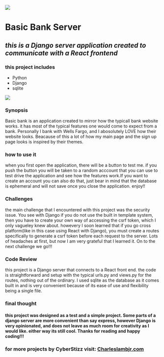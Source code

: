 

![](https://concept-stories.s3.ap-south-1.amazonaws.com/test/Stories%20-%20Images_story_77297/image_2019-08-08%2013%3A54%3A12.963547%2B00%3A00)


#      **Basic Bank Server**

## _this is a Django server application created to communicate with a React frontend_

### this project includes
* Python
* Django
* sqlite



![](./src/main/resources/squintreadmepic.jpg)



### Synopsis
Basic bank is an application created to mirror how the typicall bank website works.
it has most of the typical features one would come to expect from a bank. Personally
I bank with Wells Fargo, and I abosolutely LOVE how their website looks. Beacause of
this a lot of how my main page and the sign up page looks is inspired by their themes.


### how to use it
when you first open the application, there will be a button to test me. if you
push the button you will be taken to a random acccount that you can use to test
drive the application and see how the features work.If you want to create an 
account you can also do that, just bear in mind that the database is ephemeral
and will not save once you close the application. enjoy!!



### Challenges
the main challenge that I encountered with this project was the security issue.
You see with Django if you do not use the built in template system, then you 
have to create your own way of accessing the csrf token, which I only vagueley
knew about. howevery I soon learned that if you go cross platform(like in this 
case using React with Django), you must create a routes specifically to generate
a csrf token before each request to the server. Lots of headaches at first, but
now I am very grateful that I learned it. On to the next challenge we go!!!


### Code Review
this project is a Django server that connects to a React front end. the code is
straightforward and setup with the typical urls.py and views.py for the routes,
nothing out of the ordinary. I used sqlite as the database as it comes built
in and is very convenient because of its ease of use and flexibility being a
single file.




### final thought
#### this project was designed as a test and a simple project. Some parts of a django server are more convenient than say express, however Django is very opinionated, and does not leave as much room for creativity as I would like. either way its still cool. Thanks for reading and happy coding!!!


### for more projects by CyberStizz visit: [Charleslambjr.com](https://www.charleslambjr.com/)